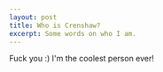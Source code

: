 ```yaml
---
layout: post
title: Who is Crenshaw?
excerpt: Some words on who I am.
---
```


Fuck you :) I'm the coolest person ever!